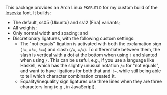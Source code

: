 This  package provides  an Arch  Linux  `PKGBUILD` for  my custom  build of  the
[Iosevka](https://github.com/be5invis/Iosevka) font.  It builds:

* The default, ss05 (Ubuntu) and ss12 (Fira) variants;
* All weights;
* Only normal width and spacing; and
* Discretionary ligatures, with the following custom settings:
  * The "not equals" ligation is activated with both the exclamation sign (`!=`,
    `=!=`, `!==`) and  slash (`/=`, `=/=`).  To differentiate  between them, the
    slash is vertical with  a dot at the bottom when using  `!` and slanted when
    using `/`.  This  can be useful, e.g.,  if you use a  language like Haskell,
    which has the  slightly unusual notation `/=` for "not  equals", and want to
    have ligations for both that and `!=`,  while still being able to tell which
    character combination created it.
  * Equality/inequality  sign ligatures  use  three lines  when  they are  three
    characters long (e.g., in JavaScript).
